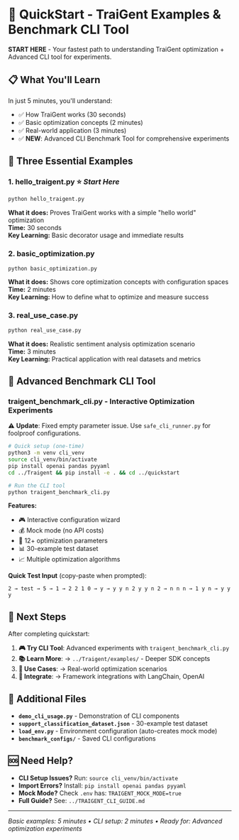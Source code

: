 # 🚀 QuickStart - TraiGent Examples & Benchmark CLI Tool

**START HERE** - Your fastest path to understanding TraiGent optimization + Advanced CLI tool for experiments.

## 📋 What You'll Learn

In just 5 minutes, you'll understand:
- ✅ How TraiGent works (30 seconds)
- ✅ Basic optimization concepts (2 minutes)  
- ✅ Real-world application (3 minutes)
- ✅ **NEW**: Advanced CLI Benchmark Tool for comprehensive experiments

## 🎯 Three Essential Examples

### 1. **hello_traigent.py** ⭐ *Start Here*
```bash
python hello_traigent.py
```
**What it does:** Proves TraiGent works with a simple "hello world" optimization  
**Time:** 30 seconds  
**Key Learning:** Basic decorator usage and immediate results

### 2. **basic_optimization.py** 
```bash
python basic_optimization.py
```
**What it does:** Shows core optimization concepts with configuration spaces  
**Time:** 2 minutes  
**Key Learning:** How to define what to optimize and measure success

### 3. **real_use_case.py**
```bash
python real_use_case.py
```
**What it does:** Realistic sentiment analysis optimization scenario  
**Time:** 3 minutes  
**Key Learning:** Practical application with real datasets and metrics

## 🎯 Advanced Benchmark CLI Tool

### **traigent_benchmark_cli.py** - Interactive Optimization Experiments

⚠️ **Update**: Fixed empty parameter issue. Use `safe_cli_runner.py` for foolproof configurations.
```bash
# Quick setup (one-time)
python3 -m venv cli_venv
source cli_venv/bin/activate
pip install openai pandas pyyaml
cd ../Traigent && pip install -e . && cd ../quickstart

# Run the CLI tool
python traigent_benchmark_cli.py
```

**Features:**
- 🎮 Interactive configuration wizard
- 💰 Mock mode (no API costs)
- 🔧 12+ optimization parameters
- 📊 30-example test dataset
- 📈 Multiple optimization algorithms

**Quick Test Input** (copy-paste when prompted):
```
2 → test → 5 → 1 → 2 2 1 0 → y → y y n 2 y y n 2 → n n n → 1 y n → y y y
```

## 🎉 Next Steps

After completing quickstart:

1. **🎮 Try CLI Tool**: Advanced experiments with `traigent_benchmark_cli.py`
2. **📚 Learn More**: → `../Traigent/examples/` - Deeper SDK concepts
3. **💼 Use Cases**: → Real-world optimization scenarios  
4. **🔌 Integrate**: → Framework integrations with LangChain, OpenAI

## 📂 Additional Files

- **`demo_cli_usage.py`** - Demonstration of CLI components
- **`support_classification_dataset.json`** - 30-example test dataset
- **`load_env.py`** - Environment configuration (auto-creates mock mode)
- **`benchmark_configs/`** - Saved CLI configurations

## 🆘 Need Help?

- **CLI Setup Issues?** Run: `source cli_venv/bin/activate`
- **Import Errors?** Install: `pip install openai pandas pyyaml`
- **Mock Mode?** Check `.env` has: `TRAIGENT_MOCK_MODE=true`
- **Full Guide?** See: `../TRAIGENT_CLI_GUIDE.md`

---
*Basic examples: 5 minutes • CLI setup: 2 minutes • Ready for: Advanced optimization experiments*